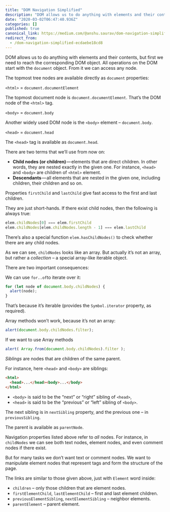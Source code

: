 ```yaml
---
title: "DOM Navigation Simplified"
description: "DOM allows us to do anything with elements and their contents, but first we need to reach the corresponding DOM object. All operations on…"
date: "2020-03-02T06:47:40.936Z"
categories: []
published: true
canonical_link: https://medium.com/@anshu.saurav/dom-navigation-simplified-ecdaebe18cd8
redirect_from:
  - /dom-navigation-simplified-ecdaebe18cd8
---
```


DOM allows us to do anything with elements and their contents, but first we need to reach the corresponding DOM object. All operations on the DOM start with the `document` object. From it we can access any node.

The topmost tree nodes are available directly as `document` properties:

`<html>` = `document.documentElement`

The topmost document node is `document.documentElement`. That’s the DOM node of the `<html>` tag.

`<body>` = `document.body`

Another widely used DOM node is the `<body>` element – `document.body`.

`<head>` = `document.head`

The `<head>` tag is available as `document.head`.

There are two terms that we’ll use from now on:

-   **Child nodes (or children)** — elements that are direct children. In other words, they are nested exactly in the given one. For instance, `<head>` and `<body>` are children of `<html>` element.
-   **Descendants** — all elements that are nested in the given one, including children, their children and so on.

Properties `firstChild` and `lastChild` give fast access to the first and last children.

They are just short-hands. If there exist child nodes, then the following is always true:

```js
elem.childNodes[0] === elem.firstChild
elem.childNodes[elem.childNodes.length - 1] === elem.lastChild
```

There’s also a special function `elem.hasChildNodes()` to check whether there are any child nodes.

As we can see, `childNodes` looks like an array. But actually it’s not an array, but rather a _collection_ – a special array-like iterable object.

There are two important consequences:

We can use `for..of`to iterate over it:

```js
for (let node of document.body.childNodes) {
  alert(node); 
}
```

That’s because it’s iterable (provides the `Symbol.iterator` property, as required).

Array methods won’t work, because it’s not an array:

```js
alert(document.body.childNodes.filter); 
```

If we want to use Array methods

```js
alert( Array.from(document.body.childNodes).filter ); 
```

_Siblings_ are nodes that are children of the same parent.

For instance, here `<head>` and `<body>` are siblings:

```HTML
<html>
  <head>...</head><body>...</body>
</html>
```

-   `<body>` is said to be the “next” or “right” sibling of `<head>`,
-   `<head>` is said to be the “previous” or “left” sibling of `<body>`.

The next sibling is in `nextSibling` property, and the previous one – in `previousSibling`.

The parent is available as `parentNode`.

Navigation properties listed above refer to _all_ nodes. For instance, in `childNodes` we can see both text nodes, element nodes, and even comment nodes if there exist.

But for many tasks we don’t want text or comment nodes. We want to manipulate element nodes that represent tags and form the structure of the page.

The links are similar to those given above, just with `Element` word inside:

-   `children` – only those children that are element nodes.
-   `firstElementChild`, `lastElementChild` – first and last element children.
-   `previousElementSibling`, `nextElementSibling` – neighbor elements.
-   `parentElement` – parent element.
